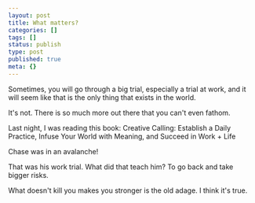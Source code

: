 ```yaml
---
layout: post
title: What matters?
categories: []
tags: []
status: publish
type: post
published: true
meta: {}
---
```


Sometimes, you will go through a big trial, especially a trial at work, and it will seem like that is the only thing that exists in the world.

It's not. There is so much more out there that you can't even fathom.

Last night, I was reading this book: Creative Calling: Establish a Daily Practice, Infuse Your World with Meaning, and Succeed in Work + Life


Chase was in an avalanche!

That was his work trial. What did that teach him? To go back and take bigger risks.

What doesn't kill you makes you stronger is the old adage. I think it's true.
